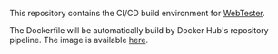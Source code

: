 This repository contains the CI/CD build environment for [WebTester][1].

The Dockerfile will be automatically build by Docker Hub's repository pipeline.
The image is available [here][2].

[1]: https://github.com/testIT-WebTester/webtester2-core
[2]: https://hub.docker.com/r/caaqe/webtester2-build-environment/
